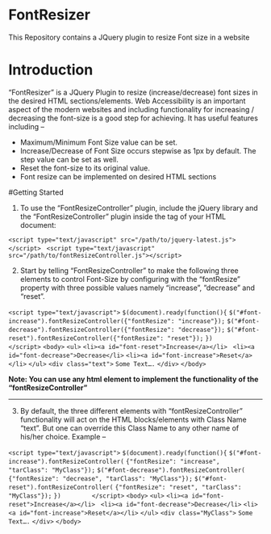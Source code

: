 # FontResizer
This Repository contains a JQuery plugin to resize Font size in a website

# Introduction
“FontResizer” is a JQuery Plugin to resize (increase/decrease) font sizes in the desired HTML sections/elements. Web Accessibility is an important aspect of the modern websites and including functionality for increasing / decreasing the font-size is a good step for achieving. It has useful features including – 

 *	Maximum/Minimum Font Size value can be set.
 *	Increase/Decrease of Font Size occurs stepwise as 1px by default. The step value can be set as well.
 *	Reset the font-size to its original value.
 *	Font resize can be implemented on desired HTML sections 


#Getting Started
1. To use the “FontResizeController” plugin, include the jQuery library and the “FontResizeController” plugin inside the <head> tag of your HTML document:

`<script type="text/javascript" src="/path/to/jquery-latest.js"></script> `
`<script type="text/javascript" src="/path/to/fontResizeController.js"></script> `


2. Start by telling “FontResizeController” to make the following three <a> elements to control Font-Size by configuring with the “fontResize” property with three possible values namely “increase”, ”decrease” and “reset”. 

`<script type="text/javascript">`
    `$(document).ready(function(){`
        `$("#font-increase").fontResizeController({"fontResize": "increase"});`
        `$("#font-decrease").fontResizeController({"fontResize": "decrease"});`
        `$("#font-reset").fontResizeController({"fontResize": "reset"});`
    `})        `
`</script>`
`<body>`
     `<ul>`
         `<li><a id="font-reset">Increase</a></li> `
         `<li><a id="font-decrease">Decrease</li>`
         `<li><a id="font-increase">Reset</a></li>`
     `</ul>`
     `<div class="text">`
        `Some Text….`
     `</div>`
`</body>`

**Note: You can use any html element to implement the functionality of the “fontResizeController”**
***


3. By default, the three different <a> elements with “fontResizeController” functionality will act on the HTML blocks/elements with Class Name “text”. But one can override this Class Name to any other name of his/her choice. Example – 

`<script type="text/javascript">`
    `$(document).ready(function(){`
            `$("#font-increase").fontResizeController(`
                   `{"fontResize": "increase", "tarClass": "MyClass"});`
            `$("#font-decrease").fontResizeController(`
                   `{"fontResize": "decrease", "tarClass": "MyClass"});`
            `$("#font-reset").fontResizeController(`
                   `{"fontResize": "reset", "tarClass": "MyClass"});`
    `})        `
`</script>`
`<body>`
     `<ul>`
         `<li><a id="font-reset">Increase</a></li> `
         `<li><a id="font-decrease">Decrease</li>`
         `<li><a id="font-increase">Reset</a></li>`
     `</ul>`
     `<div class="MyClass">`
        `Some Text….`
     `</div>`
`</body>`
